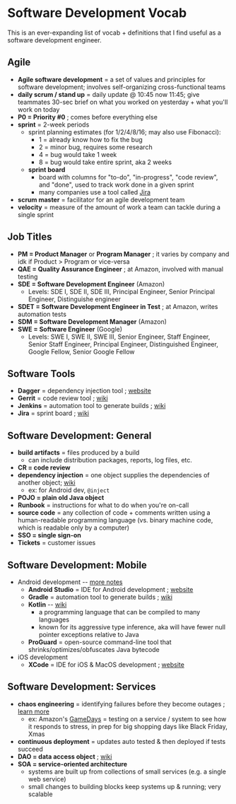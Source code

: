# Software Development Vocab

This is an ever-expanding list of vocab + definitions that I find useful as a software development engineer.

## Agile

- __Agile software development__ = a set of values and principles for software development; involves self-organizing cross-functional teams
- __daily scrum / stand up__ = daily update @ 10:45 now 11:45; give teammates 30-sec brief on what you worked on yesterday + what you'll work on today
- __P0 = Priority #0__ ; comes before everything else
- __sprint__ = 2-week periods
  - sprint planning estimates (for 1/2/4/8/16; may also use Fibonacci):
    - 1 = already know how to fix the bug
    - 2 = minor bug, requires some research
    - 4 = bug would take 1 week
    - 8 = bug would take entire sprint, aka 2 weeks
  - __sprint board__
    - board with columns for "to-do", "in-progress", "code review", and "done", used to track work done in a given sprint
    - many companies use a tool called [Jira](https://en.wikipedia.org/wiki/Jira_%28software%29)
- __scrum master__ = facilitator for an agile development team
- __velocity__ = measure of the amount of work a team can tackle during a single sprint

## Job Titles

- __PM = Product Manager__ or __Program Manager__ ; it varies by company and idk if Product > Program or vice-versa
- __QAE = Quality Assurance Engineer__ ; at Amazon, involved with manual testing
- __SDE = Software Development Engineer__ (Amazon)
  - Levels: SDE I, SDE II, SDE III, Principal Engineer, Senior Principal Engineer, Distinguishe engineer
- __SDET = Software Development Engineer in Test__ ; at Amazon, writes automation tests
- __SDM = Software Development Manager__ (Amazon)
- __SWE = Software Engineer__ (Google)
  - Levels: SWE I, SWE II, SWE III, Senior Engineer, Staff Engineer, Senior Staff Engineer, Principal Engineer, Distinguished Engineer, Google Fellow, Senior Google Fellow

## Software Tools

- __Dagger__ = dependency injection tool ; [website](https://google.github.io/dagger/)
- __Gerrit__ = code review tool ; [wiki](https://en.wikipedia.org/wiki/Gerrit_%28software%29)
- __Jenkins__ = automation tool to generate builds ; [wiki](https://en.wikipedia.org/wiki/Jenkins_%28software%29)
- __Jira__ = sprint board ; [wiki](https://en.wikipedia.org/wiki/Jira_%28software%29)

## Software Development: General

- __build artifacts__ = files produced by a build
  - can include distribution packages, reports, log files, etc.
- __CR = code review__
- __dependency injection__ = one object supplies the dependencies of another object; [wiki](https://en.wikipedia.org/wiki/Dependency_injection)
  - ex: for Android dev, `@inject`
- __POJO = plain old Java object__
- __Runbook__ = instructions for what to do when you're on-call
- __source code__ = any collection of code + comments written using a human-readable programming language (vs. binary machine code, which is readable only by a computer)
- __SSO = single sign-on__
- __Tickets__ = customer issues

## Software Development: Mobile

- Android development -- [more notes](https://github.com/sunnyyy/AndroidNotes)
  - __Android Studio__ = IDE for Android development ; [website](https://developer.android.com/studio/)
  - __Gradle__ = automation tool to generate builds ; [wiki](https://en.wikipedia.org/wiki/Gradle)
  - __Kotlin__ -- [wiki](https://en.wikipedia.org/wiki/Kotlin_%28programming_language%29)
  	- a programming language that can be compiled to many languages
  	- known for its aggressive type inference, aka will have fewer null pointer exceptions relative to Java
  - __ProGuard__ = open-source command-line tool that shrinks/optimizes/obfuscates Java bytecode
- iOS development
  - __XCode__ = IDE for iOS & MacOS development ; [website](https://developer.apple.com/xcode/)

## Software Development: Services

- __chaos engineering__ = identifying failures before they become outages ; [learn more](https://www.gremlin.com/community/tutorials/chaos-engineering-the-history-principles-and-practice/)
  - ex: Amazon's [GameDays](https://www.gremlin.com/community/tutorials/how-to-run-a-gameday/) = testing on a service / system to see how it responds to stress, in prep for big shopping days like Black Friday, Xmas
- __continuous deployment__ = updates auto tested & then deployed if tests succeed
- __DAO = data access object__ ; [wiki](https://en.wikipedia.org/wiki/Data_access_object)
- __SOA = service-oriented architecture__
  - systems are built up from collections of small services (e.g. a single web service)
  - small changes to building blocks keep systems up & running; very scalable



